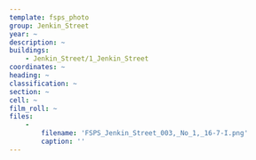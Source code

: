 ```yaml
---
template: fsps_photo
group: Jenkin_Street
year: ~
description: ~
buildings:
    - Jenkin_Street/1_Jenkin_Street
coordinates: ~
heading: ~
classification: ~
section: ~
cell: ~
film_roll: ~
files:
    -
        filename: 'FSPS_Jenkin_Street_003,_No_1,_16-7-I.png'
        caption: ''
---
```

